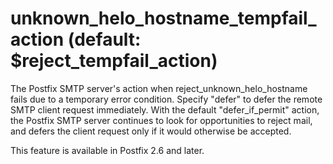 # unknown_helo_hostname_tempfail_action (default: $reject_tempfail_action)
 The Postfix SMTP server's action when reject\_unknown\_helo\_hostname
fails due to a temporary error condition. Specify "defer" to defer
the remote SMTP client request immediately. With the default
"defer\_if\_permit" action, the Postfix SMTP server continues to look
for opportunities to reject mail, and defers the client request
only if it would otherwise be accepted. 


 This feature is available in Postfix 2.6 and later. 


